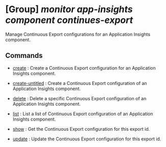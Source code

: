 # [Group] _monitor app-insights component continues-export_

Manage Continuous Export configurations for an Application Insights component.

## Commands

- [create](/Commands/monitor/app-insights/component/continues-export/_create.md)
: Create a Continuous Export     configuration for an Application Insights component.

- [create-untitled](/Commands/monitor/app-insights/component/continues-export/_create-untitled.md)
: Create a Continuous Export configuration of an Application Insights component.

- [delete](/Commands/monitor/app-insights/component/continues-export/_delete.md)
: Delete a specific Continuous Export     configuration of an Application Insights component.

- [list](/Commands/monitor/app-insights/component/continues-export/_list.md)
: List a list of Continuous Export configuration of an Application Insights component.

- [show](/Commands/monitor/app-insights/component/continues-export/_show.md)
: Get the Continuous Export configuration for this export id.

- [update](/Commands/monitor/app-insights/component/continues-export/_update.md)
: Update the Continuous Export configuration for this export id.
